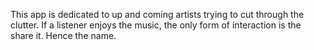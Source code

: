 This app is dedicated to up and coming artists trying to cut through the clutter. If a listener enjoys the music, the only form of interaction is the share it.
Hence the name.
